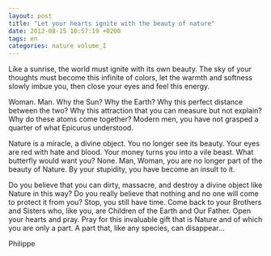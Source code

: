 ```yaml
---
layout: post
title: "Let your hearts ignite with the beauty of nature"
date: 2012-08-15 10:57:19 +0200
tags: en
categories: nature volume_I
---
```

Like a sunrise, the world must ignite with its own beauty. The sky of your thoughts must become this infinite of colors, let the warmth and softness slowly imbue you, then close your eyes and feel this energy.

Woman. Man. Why the Sun? Why the Earth? Why this perfect distance between the two? Why this attraction that you can measure but not explain? Why do these atoms come together? Modern men, you have not grasped a quarter of what Epicurus understood.

Nature is a miracle, a divine object. You no longer see its beauty. Your eyes are red with hate and blood. Your money turns you into a vile beast. What butterfly would want you? None. Man, Woman, you are no longer part of the beauty of Nature. By your stupidity, you have become an insult to it.

Do you believe that you can dirty, massacre, and destroy a divine object like Nature in this way? Do you really believe that nothing and no one will come to protect it from you? Stop, you still have time. Come back to your Brothers and Sisters who, like you, are Children of the Earth and Our Father. Open your hearts and pray. Pray for this invaluable gift that is Nature and of which you are only a part. A part that, like any species, can disappear...

Philippe


<!-- 
This work is licensed under a Creative Commons Attribution-NonCommercial 4.0 International License.
-->